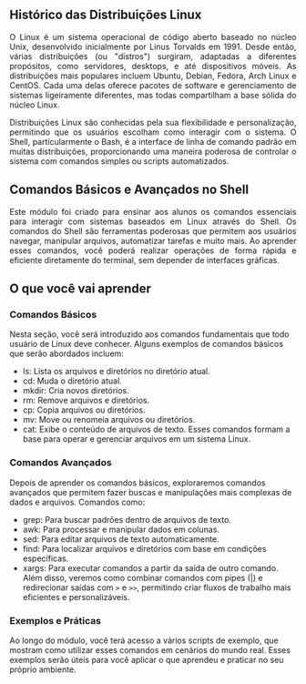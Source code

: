## Histórico das Distribuições Linux
<p align="justify"> O Linux é um sistema operacional de código aberto baseado no núcleo Unix, desenvolvido inicialmente por Linus Torvalds em 1991. Desde então, várias distribuições (ou "distros") surgiram, adaptadas a diferentes propósitos, como servidores, desktops, e até dispositivos móveis. As distribuições mais populares incluem Ubuntu, Debian, Fedora, Arch Linux e CentOS. Cada uma delas oferece pacotes de software e gerenciamento de sistemas ligeiramente diferentes, mas todas compartilham a base sólida do núcleo Linux.</p>

<p align="justify"> Distribuições Linux são conhecidas pela sua flexibilidade e personalização, permitindo que os usuários escolham como interagir com o sistema. O Shell, particularmente o Bash, é a interface de linha de comando padrão em muitas distribuições, proporcionando uma maneira poderosa de controlar o sistema com comandos simples ou scripts automatizados.</p>

## Comandos Básicos e Avançados no Shell
<p align="justify">Este módulo foi criado para ensinar aos alunos os comandos essenciais para interagir com sistemas baseados em Linux através do Shell. Os comandos do Shell são ferramentas poderosas que permitem aos usuários navegar, manipular arquivos, automatizar tarefas e muito mais. Ao aprender esses comandos, você poderá realizar operações de forma rápida e eficiente diretamente do terminal, sem depender de interfaces gráficas.</p>

## O que você vai aprender
### Comandos Básicos
Nesta seção, você será introduzido aos comandos fundamentais que todo usuário de Linux deve conhecer. Alguns exemplos de comandos básicos que serão abordados incluem:

- ls: Lista os arquivos e diretórios no diretório atual.
- cd: Muda o diretório atual.
- mkdir: Cria novos diretórios.
- rm: Remove arquivos e diretórios.
- cp: Copia arquivos ou diretórios.
- mv: Move ou renomeia arquivos ou diretórios.
- cat: Exibe o conteúdo de arquivos de texto.
Esses comandos formam a base para operar e gerenciar arquivos em um sistema Linux.

### Comandos Avançados
Depois de aprender os comandos básicos, exploraremos comandos avançados que permitem fazer buscas e manipulações mais complexas de dados e arquivos. Comandos como:

- grep: Para buscar padrões dentro de arquivos de texto.
- awk: Para processar e manipular dados em colunas.
- sed: Para editar arquivos de texto automaticamente.
- find: Para localizar arquivos e diretórios com base em condições específicas.
- xargs: Para executar comandos a partir da saída de outro comando.
Além disso, veremos como combinar comandos com pipes (|) e redirecionar saídas com `>` e `>>`, permitindo criar fluxos de trabalho mais eficientes e personalizáveis.

### Exemplos e Práticas
Ao longo do módulo, você terá acesso a vários scripts de exemplo, que mostram como utilizar esses comandos em cenários do mundo real. Esses exemplos serão úteis para você aplicar o que aprendeu e praticar no seu próprio ambiente.

